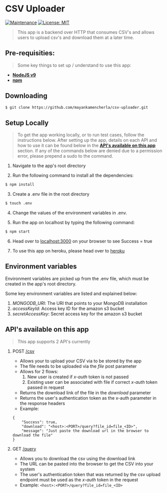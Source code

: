 # CSV Uploader

[![Maintenance](https://img.shields.io/badge/Maintained%3F-yes-green.svg)](https://GitHub.com/Naereen/StrapDown.js/graphs/commit-activity)
[![License: MIT](https://img.shields.io/badge/License-MIT-yellow.svg)](https://opensource.org/licenses/MIT)
<!-- [![Packagist](https://img.shields.io/packagist/v/symfony/symfony.svg)]() -->

> This app is a backend over HTTP that consumes CSV's and allows users to upload csv's and download them at a later time.

## Pre-requisities:
> Some key things to set up / understand to use this app:

- **[NodeJS v9](https://nodejs.org/en/)**
- **[npm](https://www.npmjs.com/)**

## Downloading
```bash
$ git clone https://github.com/mayankamencherla/csv-uploader.git
```

## Setup Locally
> To get the app working locally, or to run test cases, follow the instructions below.
> After setting up the app, details on each API and how to use it can be found below in the **[API's available on this app](https://github.com/mayankamencherla/csv-uploader#apis-available-on-this-app)** section.
> If any of the commands below are denied due to a permission error, please prepend a sudo to the command.

1. Navigate to the app's root directory

2. Run the following command to install all the dependencies:
```bash
$ npm install
```

3. Create a .env file in the root directory
```bash
$ touch .env
```

4. Change the values of the environment variables in .env.

5. Run the app on localhost by typing the following command:
```bash
$ npm start
```

6. Head over to <a href="http://localhost:3000" target="_blank">localhost:3000</a> on your browser to see Success = true

7. To use this app on heroku, please head over to <a href="https://gentle-mountain-30189.herokuapp.com" target="_blank">heroku</a>

## Environment variables
Environment variables are picked up from the .env file, which must be created in the app's root directory.

Some key environment variables are listed and explained below:

1. *MONGODB_URI*: The URI that points to your MongoDB installation
1. *accessKeyId*: Access key ID for the amazon s3 bucket
1. *secretAccessKey*: Secret access key for the amazon s3 bucket

## API's available on this app
> This app supports 2 API's currently

1. POST <a href="http://localhost:3000/csv" target="_blank">/csv</a>
    - Allows your to upload your CSV via to be stored by the app
    - The file needs to be uploaded via the *file* post parameter
    - Allows for 2 flows:
        1. New user is created if *x-auth* token is not passed
        2. Existing user can be associated with file if correct *x-auth* token passed in request
    - Returns the download link of the file in the *download* parameter
    - Returns the user's authentication token as the x-auth parameter in the response headers
    - Example:
    ```
    {
        "Success": true,
        "download": "<host>:<PORT>/query?file_id=file_<ID>",
        "message": "Just paste the download url in the browser to download the file"
    }
    ```

2. GET <a href="http://localhost:3000/query?file_id=file_34234234" target="_blank">/query</a>
    - Allows you to download the csv using the download link
    - The URL can be pasted into the browser to get the CSV into your system
    - The user's authentication token that was returned by the csv upload endpoint must be used as the *x-auth* token in the request
    - Example: `<host>:<PORT>/query?file_id=file_<ID>`